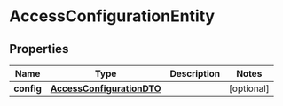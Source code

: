 
# AccessConfigurationEntity

## Properties
Name | Type | Description | Notes
------------ | ------------- | ------------- | -------------
**config** | [**AccessConfigurationDTO**](AccessConfigurationDTO.md) |  |  [optional]



